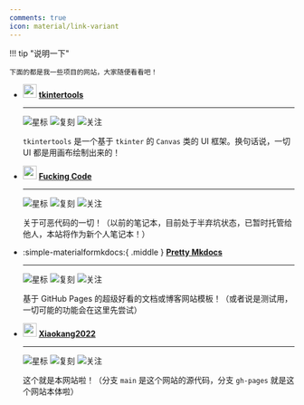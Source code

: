 ```yaml
---
comments: true
icon: material/link-variant
---
```


!!! tip "说明一下"

    下面的都是我一些项目的网站，大家随便看看吧！

<div class="grid cards" markdown>

-   <img width="24" class="middle" src="https://xiaokang2022.github.io/tkintertools/logo.png" /> [**tkintertools**](https://xiaokang2022.github.io/tkintertools/)

    ---

    ![](https://img.shields.io/github/stars/Xiaokang2022/tkintertools?label=Stars&color=gold&logo=github&style=flat "星标")
    ![](https://img.shields.io/github/forks/Xiaokang2022/tkintertools?label=Forks&logo=github&style=flat "复刻")
    ![](https://img.shields.io/github/watchers/Xiaokang2022/tkintertools?label=Watchers&logo=github&style=flat "关注")

    `tkintertools` 是一个基于 `tkinter` 的 `Canvas` 类的 UI 框架。换句话说，一切 UI 都是用画布绘制出来的！

-   <img width="24" class="middle" src="https://xiaokang2022.github.io/Fucking-Code/logo.png" /> [**Fucking Code**](https://xiaokang2022.github.io/Fucking-Code/)

    ---

    ![](https://img.shields.io/github/stars/Xiaokang2022/Fucking-Code?label=Stars&color=gold&logo=github&style=flat "星标")
    ![](https://img.shields.io/github/forks/Xiaokang2022/Fucking-Code?label=Forks&logo=github&style=flat "复刻")
    ![](https://img.shields.io/github/watchers/Xiaokang2022/Fucking-Code?label=Watchers&logo=github&style=flat "关注")

    关于可恶代码的一切！（以前的笔记本，目前处于半弃坑状态，已暂时托管给他人，本站将作为新个人笔记本！）

-   :simple-materialformkdocs:{ .middle } [**Pretty Mkdocs**](https://xiaokang2022.github.io/Pretty-Mkdocs/)

    ---

    ![](https://img.shields.io/github/stars/Xiaokang2022/Pretty-Mkdocs?label=Stars&color=gold&logo=github&style=flat "星标")
    ![](https://img.shields.io/github/forks/Xiaokang2022/Pretty-Mkdocs?label=Forks&logo=github&style=flat "复刻")
    ![](https://img.shields.io/github/watchers/Xiaokang2022/Pretty-Mkdocs?label=Watchers&logo=github&style=flat "关注")

    基于 GitHub Pages 的超级好看的文档或博客网站模板！（或者说是测试用，一切可能的功能会在这里先尝试）

-   <img width="24" class="middle" src="https://xiaokang2022.github.io/logo.png" /> [**Xiaokang2022**](https://xiaokang2022.github.io/)

    ---

    ![](https://img.shields.io/github/stars/Xiaokang2022/Xiaokang2022.github.io?label=Stars&color=gold&logo=github&style=flat "星标")
    ![](https://img.shields.io/github/forks/Xiaokang2022/Xiaokang2022.github.io?label=Forks&logo=github&style=flat "复刻")
    ![](https://img.shields.io/github/watchers/Xiaokang2022/Xiaokang2022.github.io?label=Watchers&logo=github&style=flat "关注")

    这个就是本网站啦！（分支 `main` 是这个网站的源代码，分支 `gh-pages` 就是这个网站本体啦）

</div>
